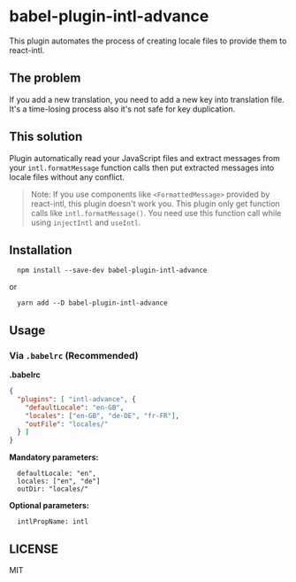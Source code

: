 # babel-plugin-intl-advance

This plugin automates the process of creating locale files to provide them to react-intl.

## The problem

If you add a new translation, you need to add a new key into translation file. It's a time-losing process also it's not safe for key duplication.

## This solution

Plugin automatically read your JavaScript files and extract messages from your `intl.formatMessage` function calls then put extracted messages into locale files without any conflict.

> Note: If you use components like `<FormattedMessage>` provided by react-intl, this plugin doesn't work you. This plugin only get function calls like `intl.formatMessage()`. You need use this function call while using `injectIntl` and `useIntl`.

## Installation

```
  npm install --save-dev babel-plugin-intl-advance
```

or

```
  yarn add --D babel-plugin-intl-advance
```


## Usage

### Via `.babelrc` (Recommended)

**.babelrc**

```json
{
  "plugins": [ "intl-advance", {
    "defaultLocale": "en-GB",
    "locales": ["en-GB", "de-DE", "fr-FR"],
    "outFile": "locales/"
  } ]
}
```

**Mandatory parameters:**

```
  defaultLocale: "en",
  locales: ["en", "de"]
  outDir: "locales/"
```

**Optional parameters:**

```
  intlPropName: intl
```


## LICENSE

MIT